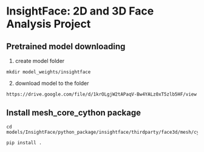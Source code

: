 
# InsightFace: 2D and 3D Face Analysis Project


## Pretrained model downloading

1. create model folder
```
mkdir model_weights/insightface
```

2. download model to the folder
```
https://drive.google.com/file/d/1krOLgjW2tAPaqV-Bw4YALz0xT5zlb5HF/view
```

## Install mesh_core_cython package

```
cd models/InsightFace/python_package/insightface/thirdparty/face3d/mesh/cython

pip install .
```
